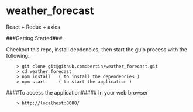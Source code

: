 # weather_forecast

React + Redux + axios


###Getting Started###

Checkout this repo, install depdencies, then start the gulp process with the following:

```
	> git clone git@github.com:bertin/weather_forecast.git
	> cd weather_forecast
	> npm install	( to install the dependencies )
	> npm start		( to start the application )
```

####To access the application#####
In your web browser
```
	> http://localhost:8080/
```